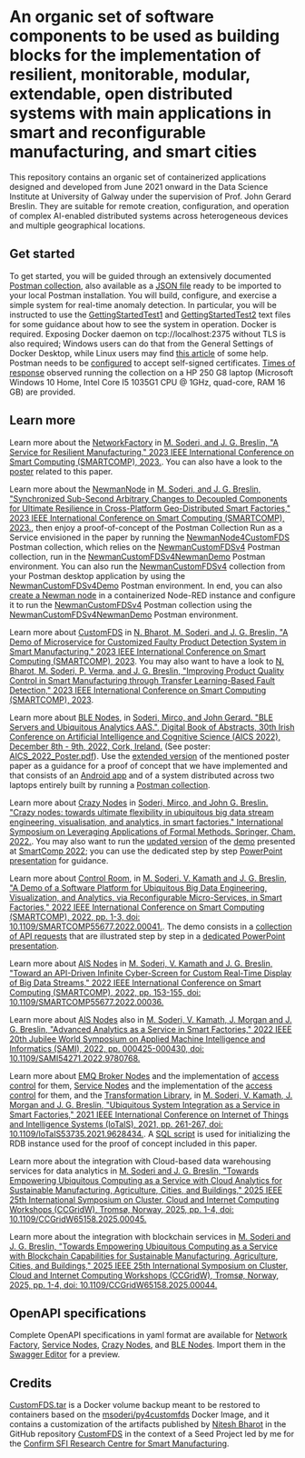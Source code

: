 # An organic set of software components to be used as building blocks for the implementation of resilient, monitorable, modular, extendable, open distributed systems with main applications in smart and reconfigurable manufacturing, and smart cities
 
This repository contains an organic set of containerized applications designed and developed from June 2021 onward in the Data Science Institute at University of Galway under the supervision of Prof. John Gerard Breslin. They are suitable for remote creation, configuration, and operation of complex AI-enabled distributed systems across heterogeneous devices and multiple geographical locations. 

## Get started

To get started, you will be guided through an extensively documented [Postman collection](https://documenter.getpostman.com/view/16531967/2s8ZDbUfCC), also available as a [JSON file](https://github.com/mircosoderi/State-of-the-art-Artifacts-for-Big-Data-Engineering-and-Analytics-as-a-Service/blob/main/GettingStarted.postman_collection) ready to be imported to your local Postman installation. You will build, configure, and exercise a simple system for real-time anomaly detection. In particular, you will be instructed to use the [GettingStartedTest1](https://github.com/mircosoderi/State-of-the-art-Artifacts-for-Big-Data-Engineering-and-Analytics-as-a-Service/blob/main/GettingStartedTest1.txt) and [GettingStartedTest2](https://github.com/mircosoderi/State-of-the-art-Artifacts-for-Big-Data-Engineering-and-Analytics-as-a-Service/blob/main/GettingStartedTest2.txt) text files for some guidance about how to see the system in operation. Docker is required. Exposing Docker daemon on tcp://localhost:2375 without TLS is also required; Windows users can do that from the General Settings of Docker Desktop, while Linux users may find [this article](https://stackoverflow.com/questions/52838808/how-to-enable-expose-daemon-on-tcp-localhost2375-without-tls-on-mac) of some help. Postman needs to be [configured](https://blog.postman.com/using-self-signed-certificates-with-postman/) to accept self-signed certificates. [Times of response](https://github.com/mircosoderi/State-of-the-art-Artifacts-for-Big-Data-Engineering-and-Analytics-as-a-Service/blob/main/GettingStarted.xlsx) observed running the collection on a HP 250 G8 laptop (Microsoft Windows 10 Home, Intel Core I5 1035G1 CPU @ 1GHz, quad-core, RAM 16 GB) are provided.

## Learn more

Learn more about the [NetworkFactory](https://github.com/mircosoderi/State-of-the-art-Artifacts-for-Big-Data-Engineering-and-Analytics-as-a-Service/blob/main/networkfactory.tar) in [M. Soderi, and J. G. Breslin, "A Service for Resilient Manufacturing," 2023 IEEE International Conference on Smart Computing (SMARTCOMP), 2023.](https://ieeexplore.ieee.org/document/10207591). You can also have a look to the [poster](https://github.com/mircosoderi/State-of-the-art-Artifacts-for-Big-Data-Engineering-and-Analytics-as-a-Service/blob/main/IEEE_SmartComp_2023_Poster_Poster.pdf) related to this paper.

Learn more about the [NewmanNode](https://github.com/mircosoderi/State-of-the-art-Artifacts-for-Big-Data-Engineering-and-Analytics-as-a-Service/blob/main/NewmanNode.tar) in [M. Soderi, and J. G. Breslin, "Synchronized Sub-Second Arbitrary Changes to Decoupled Components for Ultimate Resilience in Cross-Platform Geo-Distributed Smart Factories," 2023 IEEE International Conference on Smart Computing (SMARTCOMP), 2023.](https://ieeexplore.ieee.org/document/10207570), then enjoy a proof-of-concept of the Postman Collection Run as a Service envisioned in the paper by running the [NewmanNode4CustomFDS](https://github.com/mircosoderi/State-of-the-art-Artifacts-for-Big-Data-Engineering-and-Analytics-as-a-Service/blob/main/NewmanNode4CustomFDS.postman_collection.json) Postman collection, which relies on the [NewmanCustomFDSv4](https://github.com/mircosoderi/State-of-the-art-Artifacts-for-Big-Data-Engineering-and-Analytics-as-a-Service/blob/main/NewmanCustomFDSv4.postman_collection.json) Postman collection, run in the [NewmanCustomFDSv4NewmanDemo](https://github.com/mircosoderi/State-of-the-art-Artifacts-for-Big-Data-Engineering-and-Analytics-as-a-Service/blob/main/NewmanCustomFDSv4NewmanDemo.postman_environment.json) Postman environment. You can also run the [NewmanCustomFDSv4](https://github.com/mircosoderi/State-of-the-art-Artifacts-for-Big-Data-Engineering-and-Analytics-as-a-Service/blob/main/NewmanCustomFDSv4.postman_collection.json) collection from your Postman desktop application by using the [NewmanCustomFDSv4Demo](https://github.com/mircosoderi/State-of-the-art-Artifacts-for-Big-Data-Engineering-and-Analytics-as-a-Service/blob/main/NewmanCustomFDSv4Demo.postman_environment.json) Postman environment. In end, you can also [create a Newman node](https://github.com/mircosoderi/State-of-the-art-Artifacts-for-Big-Data-Engineering-and-Analytics-as-a-Service/blob/main/NewmanCustomFDSv4-nodered-flow.json) in a containerized Node-RED instance and configure it to run the [NewmanCustomFDSv4](https://github.com/mircosoderi/State-of-the-art-Artifacts-for-Big-Data-Engineering-and-Analytics-as-a-Service/blob/main/NewmanCustomFDSv4.postman_collection.json) Postman collection using the [NewmanCustomFDSv4NewmanDemo](https://github.com/mircosoderi/State-of-the-art-Artifacts-for-Big-Data-Engineering-and-Analytics-as-a-Service/blob/main/NewmanCustomFDSv4NewmanDemo.postman_environment.json) Postman environment.

Learn more about [CustomFDS](https://github.com/mircosoderi/State-of-the-art-Artifacts-for-Big-Data-Engineering-and-Analytics-as-a-Service/blob/main/CustomFDS.tar) in [N. Bharot, M. Soderi, and J. G. Breslin, "A Demo of Microservice for Customized Faulty Product Detection System in Smart Manufacturing," 2023 IEEE International Conference on Smart Computing (SMARTCOMP), 2023](https://ieeexplore.ieee.org/document/10207660/). You may also want to have a look to [N. Bharot, M. Soderi, P. Verma, and J. G. Breslin, "Improving Product Quality Control in Smart Manufacturing through Transfer Learning-Based Fault Detection," 2023 IEEE International Conference on Smart Computing (SMARTCOMP), 2023](https://ieeexplore.ieee.org/document/10207606/). 

Learn more about [BLE Nodes](https://github.com/mircosoderi/State-of-the-art-Artifacts-for-Big-Data-Engineering-and-Analytics-as-a-Service/blob/main/blenode.tar), in [Soderi, Mirco, and John Gerard. "BLE Servers and Ubiquitous Analytics AAS.", Digital Book of Abstracts, 30th Irish Conference on Artificial Intelligence and Cognitive Science (AICS 2022), December 8th - 9th, 2022, Cork, Ireland.](https://aics2022.mtu.ie/static/assets/files/AICS2022_Digital_Book_of_Abstracts.pdf#page=75) (See poster: [AICS_2022_Poster.pdf](https://github.com/mircosoderi/State-of-the-art-Artifacts-for-Big-Data-Engineering-and-Analytics-as-a-Service/blob/main/AICS_2022_Poster.pdf)). Use the [extended version](https://github.com/mircosoderi/State-of-the-art-Artifacts-for-Big-Data-Engineering-and-Analytics-as-a-Service/blob/main/AICS_2022_Extended_Version.pdf) of the mentioned poster paper as a guidance for a proof of concept that we have implemented and that consists of an [Android app](https://github.com/mircosoderi/State-of-the-art-Artifacts-for-Big-Data-Engineering-and-Analytics-as-a-Service/blob/main/SmartXxxxxxxx.zip) and of a system distributed across two laptops entirely built by running a [Postman collection](https://github.com/mircosoderi/State-of-the-art-Artifacts-for-Big-Data-Engineering-and-Analytics-as-a-Service/blob/main/SmartXxxxxxxxV2.postman_collection.json).

Learn more about [Crazy Nodes](https://github.com/mircosoderi/State-of-the-art-Artifacts-for-Big-Data-Engineering-and-Analytics-as-a-Service/blob/main/crazynode.tar) in [Soderi, Mirco, and John G. Breslin. "Crazy nodes: towards ultimate flexibility in ubiquitous big data stream engineering, visualisation, and analytics, in smart factories." International Symposium on Leveraging Applications of Formal Methods. Springer, Cham, 2022.](https://link.springer.com/chapter/10.1007/978-3-031-19762-8_18). You may also want to run the [updated version](https://github.com/mircosoderi/State-of-the-art-Artifacts-for-Big-Data-Engineering-and-Analytics-as-a-Service/blob/main/demov2.postman_collection.json) of the [demo](https://github.com/mircosoderi/State-of-the-art-Artifacts-for-Big-Data-Engineering-and-Analytics-as-a-Service/blob/main/demo.postman_collection.json) presented at [SmartComp 2022](https://ieeexplore.ieee.org/abstract/document/9821056?casa_token=uRQH9MUeL0gAAAAA:CejSwY8ZaQ261we__UA3FK14_WfMSfJllAX8AzQwB6zfcmAiklJyoSBbWxowDtsjL6cm1zEa8f_O); you can use the dedicated step by step [PowerPoint presentation](https://github.com/mircosoderi/State-of-the-art-Artifacts-for-Big-Data-Engineering-and-Analytics-as-a-Service/blob/main/demov2.pptx) for guidance.

Learn more about [Control Room](https://github.com/mircosoderi/State-of-the-art-Artifacts-for-Big-Data-Engineering-and-Analytics-as-a-Service/blob/main/ControlRoom.tar), in
[M. Soderi, V. Kamath and J. G. Breslin, "A Demo of a Software Platform for Ubiquitous Big Data Engineering, Visualization, and Analytics, via Reconfigurable Micro-Services, in Smart Factories," 2022 IEEE International Conference on Smart Computing (SMARTCOMP), 2022, pp. 1-3, doi: 10.1109/SMARTCOMP55677.2022.00041.](https://ieeexplore.ieee.org/abstract/document/9821056?casa_token=uRQH9MUeL0gAAAAA:CejSwY8ZaQ261we__UA3FK14_WfMSfJllAX8AzQwB6zfcmAiklJyoSBbWxowDtsjL6cm1zEa8f_O). The demo consists in a [collection of API requests](https://github.com/mircosoderi/State-of-the-art-Artifacts-for-Big-Data-Engineering-and-Analytics-as-a-Service/blob/main/demo.postman_collection.json) that are illustrated step by step in a [dedicated PowerPoint presentation](https://github.com/mircosoderi/State-of-the-art-Artifacts-for-Big-Data-Engineering-and-Analytics-as-a-Service/blob/main/demo.pptx).

Learn more about [AIS Nodes](https://github.com/mircosoderi/State-of-the-art-Artifacts-for-Big-Data-Engineering-and-Analytics-as-a-Service/blob/main/aiserver.tar) in [M. Soderi, V. Kamath and J. G. Breslin, "Toward an API-Driven Infinite Cyber-Screen for Custom Real-Time Display of Big Data Streams," 2022 IEEE International Conference on Smart Computing (SMARTCOMP), 2022, pp. 153-155, doi: 10.1109/SMARTCOMP55677.2022.00036.](https://ieeexplore.ieee.org/abstract/document/9821037/?casa_token=_9s9gGQtC3YAAAAA:TnTNoiTLl9CF4LlGDVHi1PGStuop8mob3kdMpiUDcvbMwHQl27Oc9hqwN9jlr_tQJ3TvPSYBBohJ)

Learn more about [AIS Nodes](https://github.com/mircosoderi/State-of-the-art-Artifacts-for-Big-Data-Engineering-and-Analytics-as-a-Service/blob/main/aiserver.tar) also in [M. Soderi, V. Kamath, J. Morgan and J. G. Breslin, "Advanced Analytics as a Service in Smart Factories," 2022 IEEE 20th Jubilee World Symposium on Applied Machine Intelligence and Informatics (SAMI), 2022, pp. 000425-000430, doi: 10.1109/SAMI54271.2022.9780768.](https://ieeexplore.ieee.org/abstract/document/9780768/)

Learn more about [EMQ Broker Nodes](https://github.com/mircosoderi/State-of-the-art-Artifacts-for-Big-Data-Engineering-and-Analytics-as-a-Service/blob/main/mqttbroker.tar) and the implementation of [access control](https://github.com/mircosoderi/State-of-the-art-Artifacts-for-Big-Data-Engineering-and-Analytics-as-a-Service/blob/main/brokeracl.tar) for them,  [Service Nodes](https://github.com/mircosoderi/State-of-the-art-Artifacts-for-Big-Data-Engineering-and-Analytics-as-a-Service/blob/main/servicenode.tar) and the implementation of the [access control](https://github.com/mircosoderi/State-of-the-art-Artifacts-for-Big-Data-Engineering-and-Analytics-as-a-Service/blob/main/servicenodeacl.tar) for them, and the [Transformation Library](https://github.com/mircosoderi/State-of-the-art-Artifacts-for-Big-Data-Engineering-and-Analytics-as-a-Service/blob/main/transformationlibrary.tar), in [M. Soderi, V. Kamath, J. Morgan and J. G. Breslin, "Ubiquitous System Integration as a Service in Smart Factories," 2021 IEEE International Conference on Internet of Things and Intelligence Systems (IoTaIS), 2021, pp. 261-267, doi: 10.1109/IoTaIS53735.2021.9628434.](https://ieeexplore.ieee.org/abstract/document/9628434/). A [SQL script](https://github.com/mircosoderi/State-of-the-art-Artifacts-for-Big-Data-Engineering-and-Analytics-as-a-Service/blob/main/docker-entrypoint-initdb.d.tar) is used for initializing the RDB instance used for the proof of concept included in this paper. 

Learn more about the integration with Cloud-based data warehousing services for data analytics in [M. Soderi and J. G. Breslin, "Towards Empowering Ubiquitous Computing as a Service with Cloud Analytics for Sustainable Manufacturing, Agriculture, Cities, and Buildings," 2025 IEEE 25th International Symposium on Cluster, Cloud and Internet Computing Workshops (CCGridW), Tromsø, Norway, 2025, pp. 1-4, doi: 10.1109/CCGridW65158.2025.00045.](https://doi.org/10.1109/CCGridW65158.2025.00045)

Learn more about the integration with blockchain services in [M. Soderi and J. G. Breslin, "Towards Empowering Ubiquitous Computing as a Service with Blockchain Capabilities for Sustainable Manufacturing, Agriculture, Cities, and Buildings," 2025 IEEE 25th International Symposium on Cluster, Cloud and Internet Computing Workshops (CCGridW), Tromsø, Norway, 2025, pp. 1-4, doi: 10.1109/CCGridW65158.2025.00044.](https://doi.org/10.1109/CCGridW65158.2025.00044)

## OpenAPI specifications

Complete OpenAPI specifications in yaml format are available for [Network Factory](https://github.com/mircosoderi/State-of-the-art-Artifacts-for-Big-Data-Engineering-and-Analytics-as-a-Service/blob/main/apidoc-networkfactory.yaml), [Service Nodes](https://github.com/mircosoderi/State-of-the-art-Artifacts-for-Big-Data-Engineering-and-Analytics-as-a-Service/blob/main/apidoc-servicenode.yaml), [Crazy Nodes](https://github.com/mircosoderi/State-of-the-art-Artifacts-for-Big-Data-Engineering-and-Analytics-as-a-Service/blob/main/apidoc-crazynode.yaml), and [BLE Nodes](https://github.com/mircosoderi/State-of-the-art-Artifacts-for-Big-Data-Engineering-and-Analytics-as-a-Service/blob/main/apidoc-blenode.yaml). Import them in the [Swagger Editor](https://editor.swagger.io/) for a preview.

## Credits

[CustomFDS.tar](https://github.com/mircosoderi/State-of-the-art-Artifacts-for-Big-Data-Engineering-and-Analytics-as-a-Service/blob/main/CustomFDS.tar) is a Docker volume backup meant to be restored to containers based on the [msoderi/py4customfds](https://hub.docker.com/r/msoderi/py4customfds) Docker Image, and it contains a customization of the artifacts published by [Nitesh Bharot](https://www.linkedin.com/in/nitesh-bharot-phd-72bb2049/) in the GitHub repository [CustomFDS](https://github.com/nbharot/CustomFDS) in the context of a Seed Project led by me for the [Confirm SFI Research Centre for Smart Manufacturing](https://confirm.ie/).